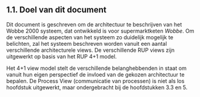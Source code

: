 ## 1.1. Doel van dit document
Dit document is geschreven om de architectuur te beschrijven van het Wobbe 2000 systeem, dat ontwikkeld is voor supermarktketen _Wobbe_. Om de verschillende aspecten van het systeem zo duidelijk mogelijk te belichten, zal het systeem beschreven worden vanuit een aantal verschillende architecturele views. De verschillende RUP views zijn uitgewerkt op basis van het RUP 4+1 model.

Het 4+1 view model stelt de verschillende belanghebbenden in staat om vanuit hun eigen perspectief de invloed van de gekozen architectuur te bepalen. De Process View (communicatie van processen) is niet als los hoofdstuk uitgewerkt, maar ondergebracht bij de hoofdstukken 3.3 en 5.
